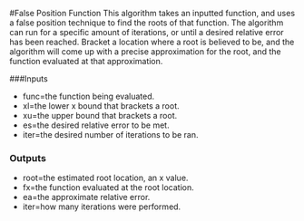 #False Position Function
This algorithm takes an inputted function, and uses a false position technique to find the roots of that function.
The algorithm can run for a specific amount of iterations, or until a desired relative error has been reached. Bracket a location where
a root is believed to be, and the algorithm will come up with a precise approximation for the root, and the function evaluated at that approximation.

###Inputs
   * func=the function being evaluated.
   * xl=the lower x bound that brackets a root.
   * xu=the upper bound that brackets a root.
   * es=the desired relative error to be met.
   * iter=the desired number of iterations to be ran.
   
### Outputs 
   * root=the estimated root location, an x value.
   * fx=the function evaluated at the root location.
   * ea=the approximate relative error.
   * iter=how many iterations were performed.
